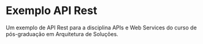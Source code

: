 # Exemplo API Rest

Um exemplo de API Rest para a disciplina APIs e Web Services do curso de pós-graduação em Arquitetura de Soluções.
